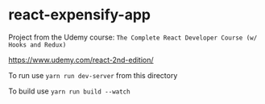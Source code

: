 # react-expensify-app

Project from the Udemy course: `The Complete React Developer Course (w/ Hooks and Redux)`

https://www.udemy.com/react-2nd-edition/


To run use 
`yarn run dev-server` 
from this directory

To build use
`yarn run build --watch`
